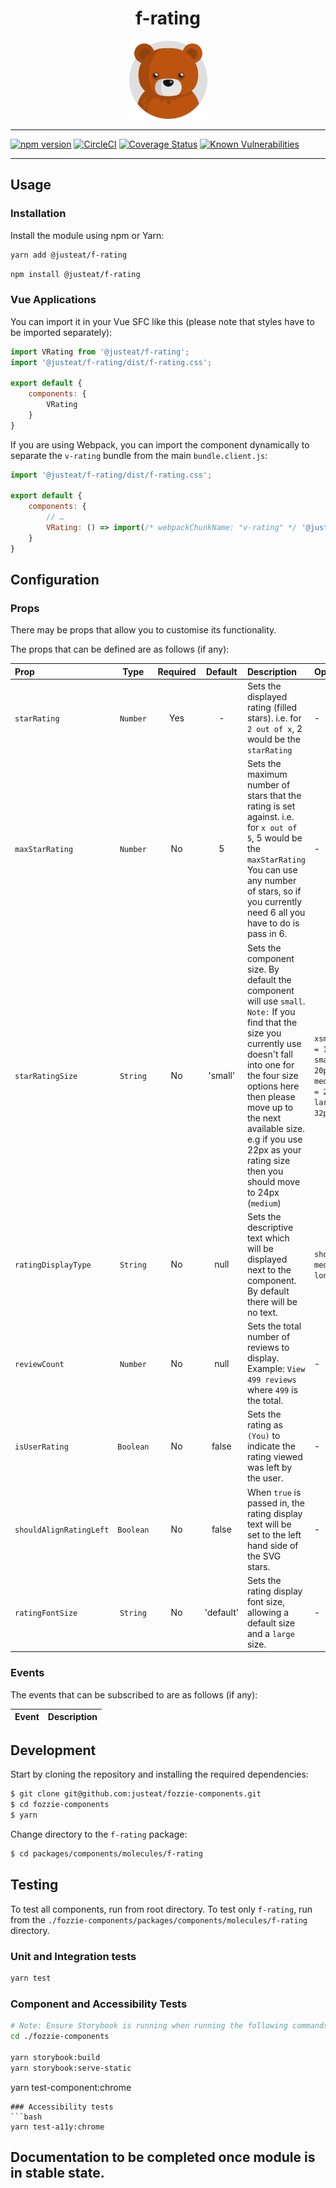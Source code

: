 <div align="center">

# f-rating

<img width="125" alt="Fozzie Bear" src="../../../../bear.png" />



</div>

---

[![npm version](https://badge.fury.io/js/%40justeat%2Ff-rating.svg)](https://badge.fury.io/js/%40justeat%2Ff-rating)
[![CircleCI](https://circleci.com/gh/justeat/fozzie-components.svg?style=svg)](https://circleci.com/gh/justeat/workflows/fozzie-components)
[![Coverage Status](https://coveralls.io/repos/github/justeat/f-rating/badge.svg)](https://coveralls.io/github/justeat/f-rating)
[![Known Vulnerabilities](https://snyk.io/test/github/justeat/f-rating/badge.svg?targetFile=package.json)](https://snyk.io/test/github/justeat/f-rating?targetFile=package.json)

---

## Usage

### Installation

Install the module using npm or Yarn:

```sh
yarn add @justeat/f-rating
```

```sh
npm install @justeat/f-rating
```



### Vue Applications

You can import it in your Vue SFC like this (please note that styles have to be imported separately):

```js
import VRating from '@justeat/f-rating';
import '@justeat/f-rating/dist/f-rating.css';

export default {
    components: {
        VRating
    }
}
```

If you are using Webpack, you can import the component dynamically to separate the `v-rating` bundle from the main `bundle.client.js`:

```js
import '@justeat/f-rating/dist/f-rating.css';

export default {
    components: {
        // …
        VRating: () => import(/* webpackChunkName: "v-rating" */ '@justeat/f-rating')
    }
}
```

## Configuration

### Props

There may be props that allow you to customise its functionality.

The props that can be defined are as follows (if any):

| Prop                |   Type    | Required |  Default  | Description                                                                                                                                                                                                                                                                                                  | Options |
|:--------------------|:---------:|:--------:|:---------:|:-------------------------------------------------------------------------------------------------------------------------------------------------------------------------------------------------------------------------------------------------------------------------------------------------------------|---------|
| `starRating`        | `Number`  |   Yes    |     -     | Sets the displayed rating (filled stars). i.e. for `2 out of x`, 2 would be the `starRating`                                                                                                                                                                                                                 | -
| `maxStarRating`     | `Number`  |    No    |     5     | Sets the maximum number of stars that the rating is set against. i.e. for `x out of 5`, 5 would be the `maxStarRating` You can use any number of stars, so if you currently need 6 all you have to do is pass in 6.                                                                                          | -
| `starRatingSize`    | `String`  |    No    |  'small'  | Sets the component size. By default the component will use `small`. `Note:` If you find that the size you currently use doesn't fall into one for the four size options here then please move up to the next available size. e.g if you use 22px as your rating size then you should move to 24px (`medium`) | `xsmall = 16px` `small = 20px` `medium = 24px` `large = 32px`
| `ratingDisplayType` | `String`  |    No    |   null    | Sets the descriptive text which will be displayed next to the component. By default there will be no text.                                                                                                                                                                                                   | `short` `medium` `long`
| `reviewCount`       | `Number`  |    No    |   null    | Sets the total number of reviews to display. Example: `View 499 reviews` where `499` is the total.                                                                                                                                                                                                           | -
| `isUserRating`      | `Boolean` |    No    |   false   | Sets the rating as `(You)` to indicate the rating viewed was left by the user.                                                                                                                                                                                                                               | -
| `shouldAlignRatingLeft`      | `Boolean` |    No    |   false   | When `true` is passed in, the rating display text will be set to the left hand side of the SVG stars.                                                                                                                                                                                                          | -
| `ratingFontSize`      | `String`  |    No    | 'default' | Sets the rating display font size, allowing a default size and a `large` size.                                                                                                                                                                                                                               | -

### Events

The events that can be subscribed to are as follows (if any):

| Event | Description |
| ----- | ----------- |

## Development

Start by cloning the repository and installing the required dependencies:

```sh
$ git clone git@github.com:justeat/fozzie-components.git
$ cd fozzie-components
$ yarn
```

Change directory to the `f-rating` package:

```sh
$ cd packages/components/molecules/f-rating
```

## Testing

To test all components, run from root directory.
To test only `f-rating`, run from the `./fozzie-components/packages/components/molecules/f-rating` directory.

### Unit and Integration tests

```sh
yarn test
```

### Component and Accessibility Tests

```bash
# Note: Ensure Storybook is running when running the following commands
cd ./fozzie-components

yarn storybook:build
yarn storybook:serve-static
```

yarn test-component:chrome
```
### Accessibility tests
```bash
yarn test-a11y:chrome
```
## Documentation to be completed once module is in stable state.


